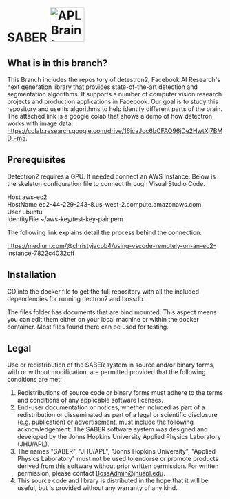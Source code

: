 

# SABER <img src="https://avatars2.githubusercontent.com/u/34253653?s=200&v=4" alt="APL Brain logo" width="80"/>

## What is in this branch?
This Branch includes the repository of detestron2,  Facebook AI Research's next generation library that provides state-of-the-art detection and segmentation algorithms. It supports a number of computer vision research projects and production applications in Facebook. Our goal is to study this repository and use its algorithms to help identify different parts of the brain. The attached link is a google colab that shows a demo of how detectron works with image data: https://colab.research.google.com/drive/16jcaJoc6bCFAQ96jDe2HwtXj7BMD_-m5.
## Prerequisites
Detectron2 requires a GPU. If needed connect an AWS Instance. Below is the skeleton configuration file to connect through Visual Studio Code. 

Host aws-ec2 \
    HostName ec2-44-229-243-8.us-west-2.compute.amazonaws.com \
    User ubuntu \
    IdentityFile ~/aws-key/test-key-pair.pem

The following link explains detail the process behind the connection.

https://medium.com/@christyjacob4/using-vscode-remotely-on-an-ec2-instance-7822c4032cff

## Installation
CD into the docker file to get the full repository with all the included dependencies for running dectron2 and bossdb.

The files folder has documents that are bind mounted. This aspect means you can edit them either on your local machine or within the docker container. Most files found there can be used for testing.


## Legal

Use or redistribution of the SABER system in source and/or binary forms, with or without modification, are permitted provided that the following conditions are met:
 
1. Redistributions of source code or binary forms must adhere to the terms and conditions of any applicable software licenses.
2. End-user documentation or notices, whether included as part of a redistribution or disseminated as part of a legal or scientific disclosure (e.g. publication) or advertisement, must include the following acknowledgement:  The SABER software system was designed and developed by the Johns Hopkins University Applied Physics Laboratory (JHU/APL). 
3. The names "SABER", "JHU/APL", "Johns Hopkins University", "Applied Physics Laboratory" must not be used to endorse or promote products derived from this software without prior written permission. For written permission, please contact BossAdmin@jhuapl.edu.
4. This source code and library is distributed in the hope that it will be useful, but is provided without any warranty of any kind.
